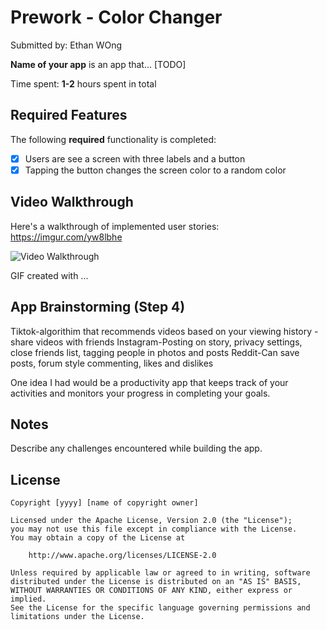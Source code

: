 # Prework - Color Changer

Submitted by: Ethan WOng

**Name of your app** is an app that... [TODO] 

Time spent: **1-2** hours spent in total

## Required Features

The following **required** functionality is completed:

- [X] Users are see a screen with three labels and a button
- [X] Tapping the button changes the screen color to a random color
 
## Video Walkthrough

Here's a walkthrough of implemented user stories:
https://imgur.com/yw8lbhe


<img src='https://imgur.com/yw8lbhe' title='Video Walkthrough' width='' alt='Video Walkthrough' />



<!-- Replace this with whatever GIF tool you used! -->
GIF created with ...  
<!-- Recommended tools:
[Kap](https://getkap.co/) for macOS
[ScreenToGif](https://www.screentogif.com/) for Windows
[peek](https://github.com/phw/peek) for Linux. -->

## App Brainstorming (Step 4)
Tiktok-algorithim that recommends videos based on your viewing history
-share videos with friends
Instagram-Posting on story, privacy settings, close friends list, tagging people in photos and posts
Reddit-Can save posts, forum style commenting, likes and dislikes

One idea I had would be a productivity app that keeps track of your activities and monitors your progress in completing your goals.

## Notes

Describe any challenges encountered while building the app.

## License

    Copyright [yyyy] [name of copyright owner]

    Licensed under the Apache License, Version 2.0 (the "License");
    you may not use this file except in compliance with the License.
    You may obtain a copy of the License at

        http://www.apache.org/licenses/LICENSE-2.0

    Unless required by applicable law or agreed to in writing, software
    distributed under the License is distributed on an "AS IS" BASIS,
    WITHOUT WARRANTIES OR CONDITIONS OF ANY KIND, either express or implied.
    See the License for the specific language governing permissions and
    limitations under the License.
